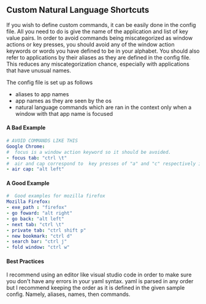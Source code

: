 ## Custom Natural Language Shortcuts
If you wish to define custom commands, it can be easily done in the config file. All you need to do is give the name of the application and list of key value pairs.
 In order to avoid commands being miscategorized as window actions or key presses, you should avoid any of the window action keywords or words you have defined to be in your alphabet.
You should also refer to applications by their aliases  as they are defined in the config file. This reduces any miscategorization chance,  especially with applications that have unusual names.


The  config file is set up as follows
* aliases to app names
* app names as they are seen by the os
*  natural language commands which are ran in the context only when a window with that app name is focused


#### A Bad Example
 ```yaml
 # AVOID COMMANDS LIKE THIS
 Google Chrome:
 #  focus is a window action keyword so it should be avoided.
 - focus tab: "ctrl \t"
 #  air and cap correspond to  key presses of "a" and "c" respectively in the predefined alphabet.
 - air cap: "alt left"
 ```
#### A Good Example
```yaml
#  Good examples for mozilla firefox
Mozilla Firefox:
- exe_path : "firefox"
- go foward: "alt right"
- go back: "alt left"
- next tab: "ctrl \t"
- private tab: "ctrl shift p"
- new bookmark: "ctrl d"
- search bar: "ctrl j"
- fold window: "ctrl w"
```

#### Best Practices
 I recommend using an editor  like visual studio code in order to make sure you don't have any errors in your yaml syntax. yaml is parsed  in any order but I recommend keeping the order as it is defined in the given sample config. Namely, aliases, names, then commands.